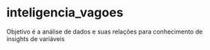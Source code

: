 # inteligencia_vagoes
Objetivo é a análise de dados e suas relações para conhecimento de insights de variáveis
